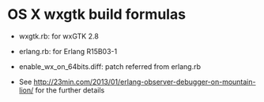 # OS X wxgtk build formulas

* wxgtk.rb: for wxGTK 2.8
* erlang.rb: for Erlang R15B03-1
* enable_wx_on_64bits.diff: patch referred from erlang.rb

* See http://23min.com/2013/01/erlang-observer-debugger-on-mountain-lion/ for the further details
